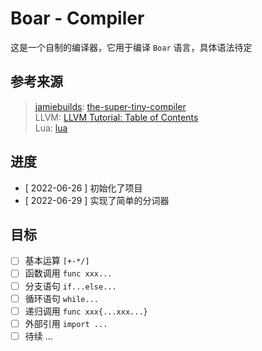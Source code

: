 # Boar - Compiler

这是一个自制的编译器，它用于编译 `Boar` 语言，具体语法待定

## 参考来源

> [jamiebuilds](https://github.com/jamiebuilds): [the-super-tiny-compiler](https://github.com/jamiebuilds/the-super-tiny-compiler)  
> LLVM: [LLVM Tutorial: Table of Contents](https://llvm.org/docs/tutorial/index.html)  
> Lua: [lua](https://github.com/lua/lua)  

## 进度

- [ 2022-06-26 ] 初始化了项目
- [ 2022-06-29 ] 实现了简单的分词器

## 目标
- [ ] 基本运算 `[+-*/]`
- [ ] 函数调用 `func xxx...`
- [ ] 分支语句 `if...else...`
- [ ] 循环语句 `while...`
- [ ] 递归调用 `func xxx{...xxx...}`
- [ ] 外部引用 `import ...`
- [ ] 待续 ...

